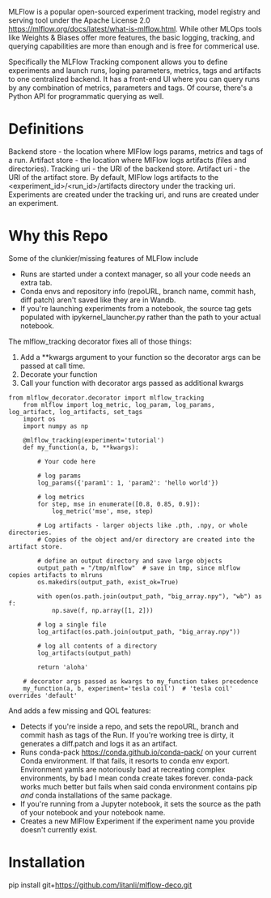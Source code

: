 MLFlow is a popular open-sourced experiment tracking, model registry and serving tool under the Apache License 2.0 https://mlflow.org/docs/latest/what-is-mlflow.html. While other MLOps tools like Weights & Biases offer more features, the basic logging, tracking, and querying capabilities are more than enough and is free for commerical use.

Specifically the MLFlow Tracking component allows you to define experiments and launch runs, loging parameters, metrics, tags and artifacts to one centralized backend. It has a front-end UI where you can query runs by any combination of metrics, parameters and tags. Of course, there's a Python API for programmatic querying as well. 

# Definitions
Backend store - the location where MlFlow logs params, metrics and tags of a run.
Artifact store - the location where MlFlow logs artifacts (files and directories).
Tracking uri - the URI of the backend store.
Artifact uri - the URI of the artifact store. By default, MlFlow logs artifacts to the <experiment_id>/<run_id>/artifacts directory under the tracking uri.
Experiments are created under the tracking uri, and runs are created under an experiment.

# Why this Repo
Some of the clunkier/missing features of MLFlow include
- Runs are started under a context manager, so all your code needs an extra tab.
- Conda envs and repository info (repoURL, branch name, commit hash, diff patch) aren't saved like they are in Wandb.
- If you're launching experiments from a notebook, the source tag gets populated with ipykernel_launcher.py rather than the path to your actual notebook.

The mlflow_tracking decorator fixes all of those things:
1. Add a **kwargs argument to your function so the decorator args can be passed at call time.
2. Decorate your function
3. Call your function with decorator args passed as additional kwargs

```
from mlflow_decorator.decorator import mlflow_tracking
    from mlflow import log_metric, log_param, log_params, log_artifact, log_artifacts, set_tags
    import os
    import numpy as np

    @mlflow_tracking(experiment='tutorial')
    def my_function(a, b, **kwargs):

        # Your code here

        # log params
        log_params({'param1': 1, 'param2': 'hello world'})

        # log metrics
        for step, mse in enumerate([0.8, 0.85, 0.9]):
            log_metric('mse', mse, step)

        # Log artifacts - larger objects like .pth, .npy, or whole directories.
        # Copies of the object and/or directory are created into the artifact store.

        # define an output directory and save large objects
        output_path = "/tmp/mlflow"  # save in tmp, since mlflow copies artifacts to mlruns
        os.makedirs(output_path, exist_ok=True)

        with open(os.path.join(output_path, "big_array.npy"), "wb") as f:
            np.save(f, np.array([1, 2]))

        # log a single file
        log_artifact(os.path.join(output_path, "big_array.npy"))

        # log all contents of a directory
        log_artifacts(output_path)

        return 'aloha'

    # decorator args passed as kwargs to my_function takes precedence
    my_function(a, b, experiment='tesla coil')  # 'tesla coil' overrides 'default'
```

And adds a few missing and QOL features:

- Detects if you're inside a repo, and sets the repoURL, branch and commit hash as tags of the Run. If you're working tree is dirty, it generates a diff.patch and logs it as an artifact.
- Runs conda-pack https://conda.github.io/conda-pack/ on your current Conda environment. If that fails, it resorts to conda env export. Environment yamls are notoriously bad at recreating complex environments, by bad I mean conda create takes forever. conda-pack works much better but fails when said conda environment contains pip _and_ conda installations of the same package.
- If you're running from a Jupyter notebook, it sets the source as the path of your notebook and your notebook name.
- Creates a new MlFlow Experiment if the experiment name you provide doesn't currently exist.



# Installation
pip install git+https://github.com/litanli/mlflow-deco.git




